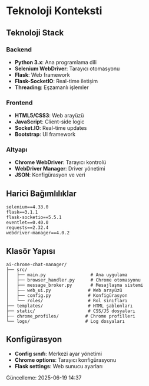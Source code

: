 # Teknoloji Konteksti

## Teknoloji Stack

### Backend
- **Python 3.x**: Ana programlama dili
- **Selenium WebDriver**: Tarayıcı otomasyonu
- **Flask**: Web framework
- **Flask-SocketIO**: Real-time iletişim
- **Threading**: Eşzamanlı işlemler

### Frontend
- **HTML5/CSS3**: Web arayüzü
- **JavaScript**: Client-side logic
- **Socket.IO**: Real-time updates
- **Bootstrap**: UI framework

### Altyapı
- **Chrome WebDriver**: Tarayıcı kontrolü
- **WebDriver Manager**: Driver yönetimi
- **JSON**: Konfigürasyon ve veri

## Harici Bağımlılıklar
```
selenium==4.33.0
flask==3.1.1
flask-socketio==5.5.1
eventlet==0.40.0
requests==2.32.4
webdriver-manager==4.0.2
```

## Klasör Yapısı
```
ai-chrome-chat-manager/
├── src/
│   ├── main.py                 # Ana uygulama
│   ├── browser_handler.py      # Chrome otomasyonu
│   ├── message_broker.py       # Mesajlaşma sistemi
│   ├── web_ui.py              # Web arayüzü
│   ├── config.py              # Konfigürasyon
│   └── roles/                 # Rol sınıfları
├── templates/                 # HTML şablonları
├── static/                    # CSS/JS dosyaları
├── chrome_profiles/          # Chrome profilleri
└── logs/                     # Log dosyaları
```

## Konfigürasyon
- **Config sınıfı**: Merkezi ayar yönetimi
- **Chrome options**: Tarayıcı konfigürasyonu
- **Flask settings**: Web sunucu ayarları

Güncelleme: 2025-06-19 14:37
